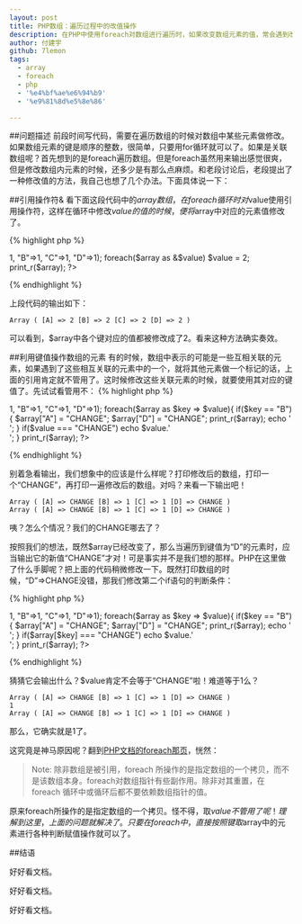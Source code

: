 ```yaml
---
layout: post
title: PHP数组：遍历过程中的改值操作
description: 在PHP中使用foreach对数组进行遍历时，如果改变数组元素的值，常会遇到改变无效/丢失的问题。实际上，PHP的foreach操作的是指定数组的一个拷贝，因此，在这个拷贝上的修改都将丢失，所以，在使用foreach进行数组遍历和修改时，需要注意修改原数组，而不是拷贝。本文给出具体的实例，供大家参考。
author: 付建宇
github: 7lemon
tags:
  - array
  - foreach
  - php
  - '%e4%bf%ae%e6%94%b9'
  - '%e9%81%8d%e5%8e%86'

---
```


##问题描述
前段时间写代码，需要在遍历数组的时候对数组中某些元素做修改。如果数组元素的键是顺序的整数，很简单，只要用for循环就可以了。如果是关联数组呢？首先想到的是foreach遍历数组。但是foreach虽然用来输出感觉很爽，但是修改数组内元素的时候，还多少是有那么点麻烦。和老段讨论后，老段提出了一种修改值的方法，我自己也想了几个办法。下面具体说一下：


##引用操作符&amp;
看下面这段代码中的$array数组，在foreach循环时对$value使用引用操作符，这样在循环中修改$value的值的时候，便将$array中对应的元素值修改了。

{% highlight php %}
<?php
$array = array("A"=>1, "B"=>1, "C"=>1, "D"=>1);
foreach($array as &amp;$value)
    $value = 2;
print_r($array);
?>
{% endhighlight %}

上段代码的输出如下：

	Array ( [A] => 2 [B] => 2 [C] => 2 [D] => 2 ) 

可以看到，$array中各个键对应的值都被修改成了2。看来这种方法确实奏效。


##利用键值操作数组的元素
有的时候，数组中表示的可能是一些互相关联的元素，如果遇到了这些相互关联的元素中的一个，就将其他元素做一个标记的话，上面的引用肯定就不管用了。这时候修改这些关联元素的时候，就要使用其对应的键值了。先试试看管用不：
{% highlight php %}
<?php
$array = array("A"=>1, "B"=>1, "C"=>1, "D"=>1);
foreach($array as $key => $value){
	if($key == "B"){
		$array["A"] = "CHANGE";
		$array["D"] = "CHANGE";
		print_r($array);
		echo '<br />';
	}

	if($value === "CHANGE")
		echo $value.'<br />';
}
print_r($array);
?>
{% endhighlight %}

别着急看输出，我们想象中的应该是什么样呢？打印修改后的数组，打印一个“CHANGE”，再打印一遍修改后的数组。对吗？来看一下输出吧！

	Array ( [A] => CHANGE [B] => 1 [C] => 1 [D] => CHANGE )
	Array ( [A] => CHANGE [B] => 1 [C] => 1 [D] => CHANGE ) 

咦？怎么个情况？我们的CHANGE哪去了？

按照我们的想法，既然$array已经改变了，那么当遍历到键值为“D”的元素时，应当输出它的新值“CHANGE”才对！可是事实并不是我们想的那样。PHP在这里做了什么手脚呢？把上面的代码稍微修改一下。既然打印数组的时候，“D”=>CHANGE没错，那我们修改第二个if语句的判断条件：

{% highlight php %}
<?php
$array = array("A"=>1, "B"=>1, "C"=>1, "D"=>1);
foreach($array as $key => $value){
	if($key == "B"){
		$array["A"] = "CHANGE";
		$array["D"] = "CHANGE";
		print_r($array);
		echo '<br />';
	}
	
	if($array[$key] === "CHANGE")
		echo $value.'<br />';
}
print_r($array);
?>
{% endhighlight %}

猜猜它会输出什么？$value肯定不会等于“CHANGE”啦！难道等于1么？

	Array ( [A] => CHANGE [B] => 1 [C] => 1 [D] => CHANGE )
	1
	Array ( [A] => CHANGE [B] => 1 [C] => 1 [D] => CHANGE ) 

那么，它确实就是1了。

这究竟是神马原因呢？翻到<a href="http://us.php.net/manual/zh/control-structures.foreach.php" target="_blank">PHP文档的foreach那页</a>，恍然：

> Note:
> 除非数组是被引用，foreach 所操作的是指定数组的一个拷贝，而不是该数组本身。foreach对数组指针有些副作用。除非对其重置，在 foreach 循环中或循环后都不要依赖数组指针的值。 

原来foreach所操作的是指定数组的一个拷贝。怪不得，取$value不管用了呢！理解到这里，上面的问题就解决了。只要在foreach中，直接按照键取$array中的元素进行各种判断赋值操作就可以了。

##结语

好好看文档。

好好看文档。

好好看文档。

